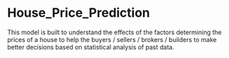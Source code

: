# House_Price_Prediction
This model is built to understand the effects of the factors determining the prices of a house to help the buyers / sellers / brokers / builders to make better decisions based on statistical analysis of past data. 
